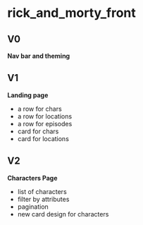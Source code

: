# rick_and_morty_front

## V0
**Nav bar and theming**

## V1
**Landing page**
+ a row for chars
+ a row for locations
+ a row for episodes
+ card for chars
+ card for locations

## V2
**Characters Page**
+ list of characters
+ filter by attributes
+ pagination
+ new card design for characters
